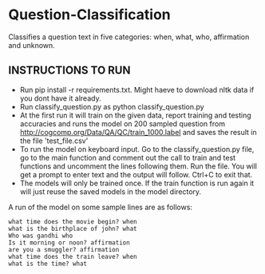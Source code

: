 # Question-Classification
Classifies a question text in five categories: when, what, who, affirmation and unknown. 


## INSTRUCTIONS TO RUN ##
- Run pip install -r requirements.txt. Might haeve to download nltk data if you dont have it already. 
- Run classify_question.py as python classify_question.py
- At the first run it will train on the given data, report training and testing accuracies and runs the model on 200 sampled question from http://cogcomp.org/Data/QA/QC/train_1000.label and saves the result in the file 'test_file.csv'
- To run the model on keyboard input. Go to the classify_question.py file, go to the main function and comment out the call to train and test functions and uncomment the lines following them. Run the file. You will get a prompt to enter text and the output will follow. Ctrl+C to exit that.
- The models will only be trained once. If the train function is run again it will just reuse the saved models in the model directory.



A run of the model on some sample lines are as follows:

```
what time does the movie begin? when
what is the birthplace of john? what
Who was gandhi who
Is it morning or noon? affirmation
are you a smuggler? affirmation
what time does the train leave? when
what is the time? what


 
